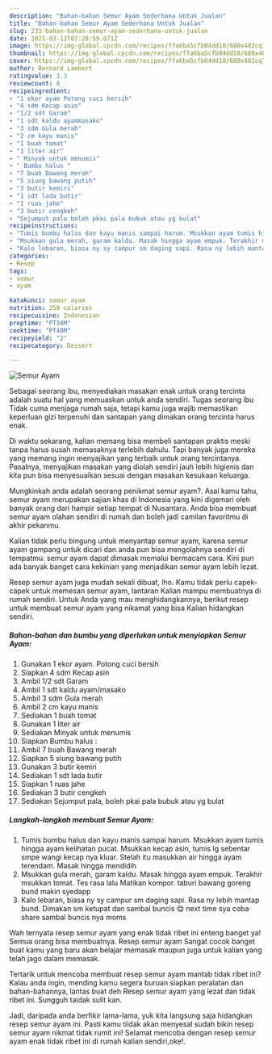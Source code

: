 ```yaml
---
description: "Bahan-bahan Semur Ayam Sederhana Untuk Jualan"
title: "Bahan-bahan Semur Ayam Sederhana Untuk Jualan"
slug: 233-bahan-bahan-semur-ayam-sederhana-untuk-jualan
date: 2021-03-12T07:28:59.071Z
image: https://img-global.cpcdn.com/recipes/ffa6ba5cfb04dd18/680x482cq70/semur-ayam-foto-resep-utama.jpg
thumbnail: https://img-global.cpcdn.com/recipes/ffa6ba5cfb04dd18/680x482cq70/semur-ayam-foto-resep-utama.jpg
cover: https://img-global.cpcdn.com/recipes/ffa6ba5cfb04dd18/680x482cq70/semur-ayam-foto-resep-utama.jpg
author: Bernard Lambert
ratingvalue: 3.3
reviewcount: 8
recipeingredient:
- "1 ekor ayam Potong cuci bersih"
- "4 sdm Kecap asin"
- "1/2 sdt Garam"
- "1 sdt kaldu ayammasako"
- "3 sdm Gula merah"
- "2 cm kayu manis"
- "1 buah tomat"
- "1 liter air"
- " Minyak untuk menumis"
- " Bumbu halus "
- "7 buah Bawang merah"
- "5 siung bawang putih"
- "3 butir kemiri"
- "1 sdt lada butir"
- "1 ruas jahe"
- "3 butir cengkeh"
- "Sejumput pala boleh pkai pala bubuk atau yg bulat"
recipeinstructions:
- "Tumis bumbu halus dan kayu manis sampai harum. Msukkan ayam tumis hingga ayam kelihatan pucat. Msukkan kecap asin, tumis lg sebentar smpe wangi kecap nya kluar. Stelah itu masukkan air hingga ayam terendam. Masak hingga mendidih"
- "Msukkan gula merah, garam kaldu. Masak hingga ayam empuk. Terakhir msukkan tomat. Tes rasa lalu Matikan kompor. taburi bawang goreng bund makin syedapp"
- "Kalo lebaran, biasa ny sy campur sm daging sapi. Rasa ny lebih mantap bund. Dimakan sm ketupat dan sambal buncis 😋 next time sya coba share sambal buncis nya moms"
categories:
- Resep
tags:
- semur
- ayam

katakunci: semur ayam 
nutrition: 259 calories
recipecuisine: Indonesian
preptime: "PT34M"
cooktime: "PT40M"
recipeyield: "2"
recipecategory: Dessert

---
```



![Semur Ayam](https://img-global.cpcdn.com/recipes/ffa6ba5cfb04dd18/680x482cq70/semur-ayam-foto-resep-utama.jpg)

Sebagai seorang ibu, menyediakan masakan enak untuk orang tercinta adalah suatu hal yang memuaskan untuk anda sendiri. Tugas seorang ibu Tidak cuma menjaga rumah saja, tetapi kamu juga wajib memastikan keperluan gizi terpenuhi dan santapan yang dimakan orang tercinta harus enak.

Di waktu  sekarang, kalian memang bisa membeli santapan praktis meski tanpa harus susah memasaknya terlebih dahulu. Tapi banyak juga mereka yang memang ingin menyajikan yang terbaik untuk orang tercintanya. Pasalnya, menyajikan masakan yang diolah sendiri jauh lebih higienis dan kita pun bisa menyesuaikan sesuai dengan masakan kesukaan keluarga. 



Mungkinkah anda adalah seorang penikmat semur ayam?. Asal kamu tahu, semur ayam merupakan sajian khas di Indonesia yang kini digemari oleh banyak orang dari hampir setiap tempat di Nusantara. Anda bisa membuat semur ayam olahan sendiri di rumah dan boleh jadi camilan favoritmu di akhir pekanmu.

Kalian tidak perlu bingung untuk menyantap semur ayam, karena semur ayam gampang untuk dicari dan anda pun bisa mengolahnya sendiri di tempatmu. semur ayam dapat dimasak memalui bermacam cara. Kini pun ada banyak banget cara kekinian yang menjadikan semur ayam lebih lezat.

Resep semur ayam juga mudah sekali dibuat, lho. Kamu tidak perlu capek-capek untuk memesan semur ayam, lantaran Kalian mampu membuatnya di rumah sendiri. Untuk Anda yang mau menghidangkannya, berikut resep untuk membuat semur ayam yang nikamat yang bisa Kalian hidangkan sendiri.

<!--inarticleads1-->

##### Bahan-bahan dan bumbu yang diperlukan untuk menyiapkan Semur Ayam:

1. Gunakan 1 ekor ayam. Potong cuci bersih
1. Siapkan 4 sdm Kecap asin
1. Ambil 1/2 sdt Garam
1. Ambil 1 sdt kaldu ayam/masako
1. Ambil 3 sdm Gula merah
1. Ambil 2 cm kayu manis
1. Sediakan 1 buah tomat
1. Gunakan 1 liter air
1. Sediakan  Minyak untuk menumis
1. Siapkan  Bumbu halus :
1. Ambil 7 buah Bawang merah
1. Siapkan 5 siung bawang putih
1. Gunakan 3 butir kemiri
1. Sediakan 1 sdt lada butir
1. Siapkan 1 ruas jahe
1. Sediakan 3 butir cengkeh
1. Sediakan Sejumput pala, boleh pkai pala bubuk atau yg bulat




<!--inarticleads2-->

##### Langkah-langkah membuat Semur Ayam:

1. Tumis bumbu halus dan kayu manis sampai harum. Msukkan ayam tumis hingga ayam kelihatan pucat. Msukkan kecap asin, tumis lg sebentar smpe wangi kecap nya kluar. Stelah itu masukkan air hingga ayam terendam. Masak hingga mendidih
1. Msukkan gula merah, garam kaldu. Masak hingga ayam empuk. Terakhir msukkan tomat. Tes rasa lalu Matikan kompor. taburi bawang goreng bund makin syedapp
1. Kalo lebaran, biasa ny sy campur sm daging sapi. Rasa ny lebih mantap bund. Dimakan sm ketupat dan sambal buncis 😋 next time sya coba share sambal buncis nya moms




Wah ternyata resep semur ayam yang enak tidak ribet ini enteng banget ya! Semua orang bisa membuatnya. Resep semur ayam Sangat cocok banget buat kamu yang baru akan belajar memasak maupun juga untuk kalian yang telah jago dalam memasak.

Tertarik untuk mencoba membuat resep semur ayam mantab tidak ribet ini? Kalau anda ingin, mending kamu segera buruan siapkan peralatan dan bahan-bahannya, lantas buat deh Resep semur ayam yang lezat dan tidak ribet ini. Sungguh taidak sulit kan. 

Jadi, daripada anda berfikir lama-lama, yuk kita langsung saja hidangkan resep semur ayam ini. Pasti kamu tiidak akan menyesal sudah bikin resep semur ayam nikmat tidak rumit ini! Selamat mencoba dengan resep semur ayam enak tidak ribet ini di rumah kalian sendiri,oke!.

